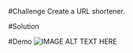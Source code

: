 #Challenge
Create a URL shortener.

#Solution


#Demo
![IMAGE ALT TEXT HERE](http://g.recordit.co/KAdOucgxxP.gif)
